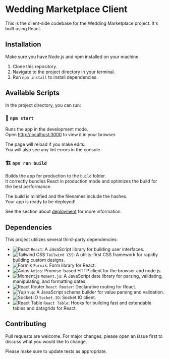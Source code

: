 # Wedding Marketplace Client

This is the client-side codebase for the Wedding Marketplace project. It's built using React.

## Installation

Make sure you have Node.js and npm installed on your machine.

1. Clone this repository.
2. Navigate to the project directory in your terminal.
3. Run `npm install` to install dependencies.

## Available Scripts

In the project directory, you can run:

### 🚀 `npm start`

Runs the app in the development mode.\
Open [http://localhost:3000](http://localhost:3000) to view it in your browser.

The page will reload if you make edits.\
You will also see any lint errors in the console.

### 🏗️ `npm run build`

Builds the app for production to the `build` folder.\
It correctly bundles React in production mode and optimizes the build for the best performance.

The build is minified and the filenames include the hashes.\
Your app is ready to be deployed!

See the section about [deployment](https://facebook.github.io/create-react-app/docs/deployment) for more information.

## Dependencies

This project utilizes several third-party dependencies:

- ![React](https://upload.wikimedia.org/wikipedia/commons/a/a7/React-icon.svg) `React`: A JavaScript library for building user interfaces.
- ![Tailwind CSS](https://upload.wikimedia.org/wikipedia/commons/d/d4/Tailwind_CSS_Logo.svg) `Tailwind CSS`: A utility-first CSS framework for rapidly building custom designs.
- ![Formik](https://seeklogo.com/images/F/formik-logo-1FBA8B2CB0-seeklogo.com.png) `Formik`: Form library for React.
- ![Axios](https://upload.wikimedia.org/wikipedia/commons/6/65/Axios_logo_%282020%29.svg) `Axios`: Promise-based HTTP client for the browser and node.js.
- ![Moment.js](https://upload.wikimedia.org/wikipedia/commons/8/8f/Moment.js_logo.svg) `Moment.js`: A JavaScript date library for parsing, validating, manipulating, and formatting dates.
- ![React Router](https://upload.wikimedia.org/wikipedia/en/6/6a/React_router_logo.png) `React Router`: Declarative routing for React.
- ![Yup](https://miro.medium.com/max/512/1*uTlqGcOieba14U5FAbXzbQ.png) `Yup`: A JavaScript schema builder for value parsing and validation.
- ![Socket.IO](https://upload.wikimedia.org/wikipedia/commons/9/96/Socket-io.svg) `Socket.IO`: Socket.IO client.
- ![React Table](https://raw.githubusercontent.com/tannerlinsley/react-table/master/images/logo.png) `React Table`: Hooks for building fast and extendable tables and datagrids for React.

## Contributing

Pull requests are welcome. For major changes, please open an issue first to discuss what you would like to change.

Please make sure to update tests as appropriate.
